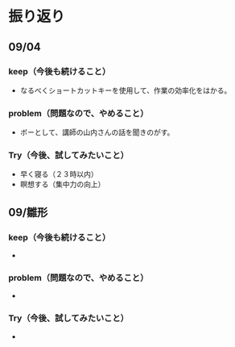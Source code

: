 # 振り返り

## 09/04

### keep（今後も続けること）

- なるべくショートカットキーを使用して、作業の効率化をはかる。

### problem（問題なので、やめること）

- ボーとして、講師の山内さんの話を聞きのがす。　　

### Try（今後、試してみたいこと）

- 早く寝る（２３時以内）
- 瞑想する（集中力の向上）



## 09/雛形

### keep（今後も続けること）

- 

### problem（問題なので、やめること）

- 

### Try（今後、試してみたいこと）

-